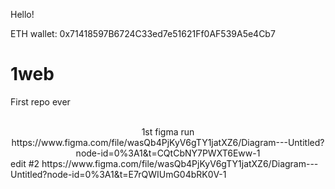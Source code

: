 Hello!

ETH wallet: 0x71418597B6724C33ed7e51621Ff0AF539A5e4Cb7

# 1web
First repo ever
<center><br>1st figma run https://www.figma.com/file/wasQb4PjKyV6gTY1jatXZ6/Diagram---Untitled?node-id=0%3A1&t=CQtCbNY7PWXT6Eww-1</br></center>
edit #2
https://www.figma.com/file/wasQb4PjKyV6gTY1jatXZ6/Diagram---Untitled?node-id=0%3A1&t=E7rQWIUmG04bRK0V-1
